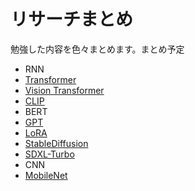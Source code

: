 # **リサーチまとめ**
勉強した内容を色々まとめます。まとめ予定
- RNN
- [Transformer](Transformer.md)
- [Vision Transformer](ViT.md)
- [CLIP](CLIP.md)
- BERT
- [GPT](GPT.md)
- [LoRA](LoRA.md)
- [StableDiffusion](StableDiffusion.md)
- [SDXL-Turbo](SDXL-Turbo.md)
- CNN
- [MobileNet](MobileNet.md)